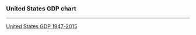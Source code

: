 ### United States GDP chart
---

[United States GDP 1947-2015](https://raw.githubusercontent.com/freeCodeCamp/ProjectReferenceData/master/GDP-data.json)
